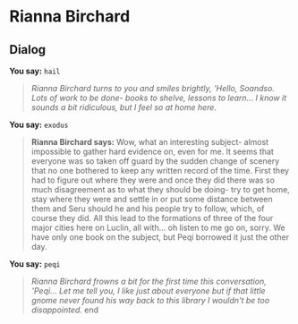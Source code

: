 # Rianna Birchard
## Dialog

**You say:** `hail`



>*Rianna Birchard turns to you and smiles brightly, 'Hello, Soandso.  Lots of work to be done- books to shelve, lessons to learn...  I know it sounds a bit ridiculous, but I feel so at home here.*

**You say:** `exodus`



>**Rianna Birchard says:** Wow, what an interesting subject- almost impossible to gather hard evidence on, even for me.  It seems that everyone was so taken off guard by the sudden change of scenery that no one bothered to keep any written record of the time.  First they had to figure out where they were and once they did there was so much disagreement as to what they should be doing- try to get home, stay where they were and settle in or put some distance between them and Seru should he and his people try to follow, which, of course they did.  All this lead to the formations of three of the four major cities here on Luclin, all with... oh listen to me go on, sorry.  We have only one book on the subject, but Peqi borrowed it just the other day.

**You say:** `peqi`



>*Rianna Birchard frowns a bit for the first time this conversation, 'Peqi... Let me tell you, I like just about everyone but if that little gnome never found his way back to this library I wouldn't be too disappointed.*
end
